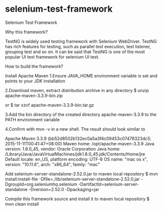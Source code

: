 # selenium-test-framework

Selenium Test Framework

Why this framework?

TestNG is widely used testing framework with Selenium WebDriver. TestNG has rich features for testing, such as parallel test execution, test listener, grouping test and so on. It can be said that TestNG is one of the most popular UI test framework for selenium UI test.

How to build the framework?

Install Apache Maven
1.Ensure JAVA_HOME environment variable is set and points to your JDK installation

2.Download maven, extract distribution archive in any directory
$ unzip apache-maven-3.3.9-bin.zip

or
$ tar xzvf apache-maven-3.3.9-bin.tar.gz

3.Add the bin directory of the created directory apache-maven-3.3.9 to the PATH environment variable

4.Confirm with mvn -v in a new shell. The result should look similar to

Apache Maven 3.3.9 (bb52d8502b132ec0a5a3f4c09453c07478323dc5; 2015-11-11T00:41:47+08:00)
Maven home: /opt/apache-maven-3.3.9
Java version: 1.8.0_45, vendor: Oracle Corporation
Java home: /Library/Java/JavaVirtualMachines/jdk1.8.0_45.jdk/Contents/Home/jre
Default locale: en_US, platform encoding: UTF-8
OS name: "mac os x", version: "10.11.6", arch: "x86_64", family: "mac"

Add selenium-server-standalone-2.52.0.jar to maven local repository
$ mvn install:install-file -Dfile=./lib/selenium-server-standalone-2.52.0.jar -DgroupId=org.seleniumhq.selenium -DartifactId=selenium-server-standalone -Dversion=2.52.0 -Dpackaging=jar

Compile this framework source and install it to maven local repository
$ mvn clean install
